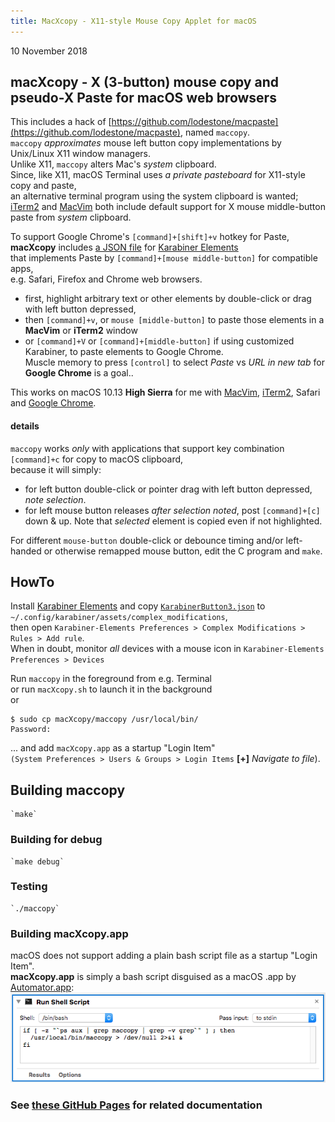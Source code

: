 ```yaml
---
title: MacXcopy - X11-style Mouse Copy Applet for macOS
---
```

10 November 2018  

## macXcopy - X (3-button) mouse copy and pseudo-X Paste for macOS web browsers
This includes a hack of [https://github.com/lodestone/macpaste](https://github.com/lodestone/macpaste), named `maccopy`.  
`maccopy` *approximates* mouse left button copy implementations by Unix/Linux X11 window managers.  
Unlike X11, `maccopy` alters Mac's *system* clipboard.  
Since, like X11, macOS Terminal uses *a private pasteboard* for X11-style copy and paste,  
an alternative terminal program using the system clipboard is wanted;  
[iTerm2](https://iterm2.com/) and [MacVim](https://macvim-dev.github.io/macvim/) both include default support
for X mouse middle-button paste from *system* clipboard.  

To support Google Chrome's `[command]+[shift]+v` hotkey for Paste,  
**macXcopy** includes [a JSON file](KarabinerButton3.json) for [Karabiner Elements](https://pqrs.org/osx/karabiner/)  
that implements Paste by `[command]+[mouse middle-button]` for compatible apps,  
e.g. Safari, Firefox and Chrome web browsers.

- first, highlight arbitrary text or other elements by double-click or drag with left button depressed,
- then `[command]+v`, or `mouse [middle-button]` to paste those elements in a **MacVim** or **iTerm2** window
- or `[command]+V` or `[command]+[middle-button]` if using customized Karabiner, to paste elements to Google Chrome.  
  Muscle memory to press `[control]` to select *Paste* vs *URL  in new tab* for **Google Chrome** is a goal.. 

This works on macOS 10.13 **High Sierra** for me with [MacVim](https://macvim-dev.github.io/macvim/), [iTerm2](https://iterm2.com/), Safari and [Google Chrome](https://www.google.com/chrome/).  

#### details
`maccopy` works *only* with applications that support key combination `[command]+c` for copy to macOS clipboard,  
because it will simply: 

- for left button double-click or pointer drag with left button depressed, *note selection*. 
- for left mouse button releases *after selection noted*, post `[command]+[c]` down & up.
  Note that *selected* element is copied even if not highlighted.

For different `mouse-button` double-click or debounce timing and/or left-handed or otherwise remapped mouse button, edit the C program and `make`.  

## HowTo
Install [Karabiner Elements](https://pqrs.org/osx/karabiner/) and copy [`KarabinerButton3.json`](KarabinerButton3.json) to `~/.config/karabiner/assets/complex_modifications`,  
then open `Karabiner-Elements Preferences > Complex Modifications > Rules > Add rule`.  
When in doubt, monitor *all* devices with a mouse icon in `Karabiner-Elements Preferences > Devices`  

Run `maccopy` in the foreground from e.g. Terminal  
or run `macXcopy.sh` to launch it in the background  
or
```
$ sudo cp macXcopy/maccopy /usr/local/bin/
Password:
```
... and add `macXcopy.app` as a startup "Login Item"  
`(System Preferences > Users & Groups > Login Items` **[+]** *Navigate to file*).

## Building maccopy
    `make`

### Building for debug
    `make debug`

### Testing
    `./maccopy`

### Building macXcopy.app
macOS does not support adding a plain bash script file as a startup "Login Item".  
**macXcopy.app** is simply a bash script disguised as a macOS .app by [Automator.app](https://support.apple.com/guide/automator/welcome/mac):  
![snapshot of macXcopy bash script](automator.png "bash script")

###  See [these GitHub Pages](https://blekenbleu.github.io/VimTXmouse) for related documentation 
